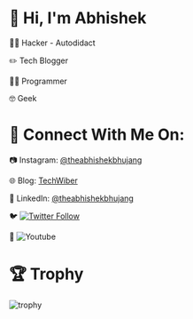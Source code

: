 
# 👋 Hi, I'm Abhishek

<!--
**theabhishekbhujang/theabhishekbhujang** is a ✨ _special_ ✨ repository because its `README.md` (this file) appears on your GitHub profile.

Here are some ideas to get you started:

- 🔭 I’m currently working on ...
- 🌱 I’m currently learning ...
- 👯 I’m looking to collaborate on ...
- 🤔 I’m looking for help with ...
- 💬 Ask me about ...
- 📫 How to reach me: ...
- 😄 Pronouns: ...
- ⚡ Fun fact: ...
-->

🐱‍💻 Hacker - Autodidact

:pencil2: Tech Blogger

👨‍💻 Programmer

🤓 Geek
# 🔎 Connect With Me On:

:camera: Instagram: [@theabhishekbhujang](https://instagram.com/theabhishekbhujang)

:globe_with_meridians: Blog: [TechWiber](https://techwiber.blogspot.com)

:link: LinkedIn: [@theabhishekbhujang](https://linkedin.com/in/theabhishekbhujang)

:bird: [![Twitter Follow](https://img.shields.io/twitter/follow/abhishekbhujan?style=social)](https://twitter.com/theabhibhujang)

🎥 ![Youtube](https://img.shields.io/youtube/channel/subscribers/UC33zMUiqsFEf81g7Vf0KZqA)



# :trophy: Trophy

![trophy](https://github-profile-trophy.vercel.app/?username=theabhishekbhujang&theme=onedark)
